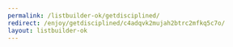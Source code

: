 ```yaml
---
permalink: /listbuilder-ok/getdisciplined/
redirect: /enjoy/getdisciplined/c4adqvk2mujah2btrc2mfkq5c7o/
layout: listbuilder-ok
---
```

